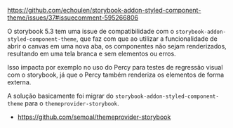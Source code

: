 https://github.com/echoulen/storybook-addon-styled-component-theme/issues/37#issuecomment-595266806

O storybook 5.3 tem uma issue de compatibilidade com o `storybook-addon-styled-component-theme`, que faz com que ao utilizar a funcionalidade de abrir o canvas em uma nova aba, os componentes não sejam renderizados, resultando em uma tela branca e sem elementos ou erros.

Isso impacta por exemplo no uso do Percy para testes de regressão visual com o storybook, já que o Percy também renderiza os elementos de forma externa.

A solução basicamente foi migrar do `storybook-addon-styled-component-theme` para o `themeprovider-storybook`.

- https://github.com/semoal/themeprovider-storybook
